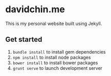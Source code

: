 # davidchin.me

This is my personal website built using Jekyll.

## Get started

1. `bundle install` to install gem dependencies
2. `npm install` to install node packages
3. `bower install` to install bower packages
4. `grunt serve` to launch development server
